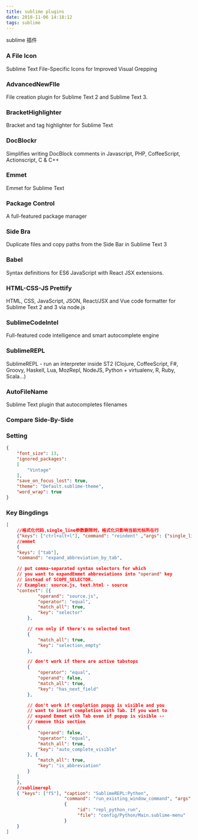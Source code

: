 ```yaml
---
title: sublime plugins
date: 2018-11-06 14:18:12
tags: sublime
---
```

sublime 插件
<!-- more -->
### A File Icon
Sublime Text File-Specific Icons for Improved Visual Grepping
### AdvancedNewFIle
File creation plugin for Sublime Text 2 and Sublime Text 3.
### BracketHighlighter
Bracket and tag highlighter for Sublime Text 
### DocBlockr
Simplifies writing DocBlock comments in Javascript, PHP, CoffeeScript, Actionscript, C & C++
### Emmet
Emmet for Sublime Text
### Package Control
A full-featured package manager
### Side Bra
Duplicate files and copy paths from the Side Bar in Sublime Text 3
### Babel
Syntax definitions for ES6 JavaScript with React JSX extensions.
### HTML-CSS-JS Prettify
HTML, CSS, JavaScript, JSON, React/JSX and Vue code formatter for Sublime Text 2 and 3 via node.js
### SublimeCodeIntel
Full-featured code intelligence and smart autocomplete engine
### SublimeREPL
SublimeREPL - run an interpreter inside ST2 (Clojure, CoffeeScript, F#, Groovy, Haskell, Lua, MozRepl, NodeJS, Python + virtualenv, R, Ruby, Scala...)
### Auto​File​Name
Sublime Text plugin that autocompletes filenames
### Compare Side-By-Side

### Setting
```json
{
	"font_size": 13,
	"ignored_packages":
	[
		"Vintage"
	],
    "save_on_focus_lost": true,
	"theme": "Default.sublime-theme",
	"word_wrap": true
}

```

### Key Bingdings
```json
[
	//格式化代码,single_line参数删除时，格式化只影响当前光标所在行
	{"keys": ["ctrl+alt+l"], "command": "reindent" ,"args": {"single_line": false}},
	//emmet
	{
    "keys": ["tab"],
    "command": "expand_abbreviation_by_tab",

    // put comma-separated syntax selectors for which 
    // you want to expandEmmet abbreviations into "operand" key 
    // instead of SCOPE_SELECTOR.
    // Examples: source.js, text.html - source
    "context": [{
            "operand": "source.js",
            "operator": "equal",
            "match_all": true,
            "key": "selector"
        },

        // run only if there's no selected text
        {
            "match_all": true,
            "key": "selection_empty"
        },

        // don't work if there are active tabstops
        {
            "operator": "equal",
            "operand": false,
            "match_all": true,
            "key": "has_next_field"
        },

        // don't work if completion popup is visible and you
        // want to insert completion with Tab. If you want to
        // expand Emmet with Tab even if popup is visible -- 
        // remove this section
        {
            "operand": false,
            "operator": "equal",
            "match_all": true,
            "key": "auto_complete_visible"
        }, {
            "match_all": true,
            "key": "is_abbreviation"
        }
    ]
	},
    //sublimerepl
    { "keys": ["f5"], "caption": "SublimeREPL:Python", 
                      "command": "run_existing_window_command", "args":
                      {
                           "id": "repl_python_run",
                           "file": "config/Python/Main.sublime-menu"
                      } 
    }
]


```